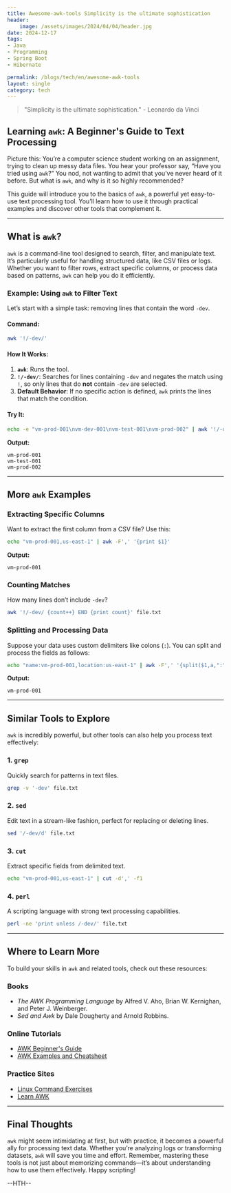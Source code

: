 ```yaml
---
title: Awesome-awk-tools Simplicity is the ultimate sophistication
header:
    image: /assets/images/2024/04/04/header.jpg
date: 2024-12-17
tags:
- Java
- Programming
- Spring Boot
- Hibernate

permalink: /blogs/tech/en/awesome-awk-tools
layout: single
category: tech
---
```

>  "Simplicity is the ultimate sophistication." - Leonardo da Vinci


## Learning `awk`: A Beginner's Guide to Text Processing

Picture this: You’re a computer science student working on an assignment, trying to clean up messy data files. You hear your professor say, “Have you tried using `awk`?” You nod, not wanting to admit that you’ve never heard of it before. But what is `awk`, and why is it so highly recommended?

This guide will introduce you to the basics of `awk`, a powerful yet easy-to-use text processing tool. You’ll learn how to use it through practical examples and discover other tools that complement it.

---

## What is `awk`?

`awk` is a command-line tool designed to search, filter, and manipulate text. It’s particularly useful for handling structured data, like CSV files or logs. Whether you want to filter rows, extract specific columns, or process data based on patterns, `awk` can help you do it efficiently.

### Example: Using `awk` to Filter Text
Let’s start with a simple task: removing lines that contain the word `-dev`.

#### Command:
```bash
awk '!/-dev/'
```
#### How It Works:
1. **`awk`**: Runs the tool.
2. **`!/-dev/`**: Searches for lines containing `-dev` and negates the match using `!`, so only lines that do **not** contain `-dev` are selected.
3. **Default Behavior**: If no specific action is defined, `awk` prints the lines that match the condition.

#### Try It:
```bash
echo -e "vm-prod-001\nvm-dev-001\nvm-test-001\nvm-prod-002" | awk '!/-dev/'
```
**Output:**
```plaintext
vm-prod-001
vm-test-001
vm-prod-002
```

---

## More `awk` Examples

### Extracting Specific Columns
Want to extract the first column from a CSV file? Use this:
```bash
echo "vm-prod-001,us-east-1" | awk -F',' '{print $1}'
```
**Output:**
```plaintext
vm-prod-001
```

### Counting Matches
How many lines don’t include `-dev`?
```bash
awk '!/-dev/ {count++} END {print count}' file.txt
```

### Splitting and Processing Data
Suppose your data uses custom delimiters like colons (`:`). You can split and process the fields as follows:
```bash
echo "name:vm-prod-001,location:us-east-1" | awk -F',' '{split($1,a,":"); print a[2]}'
```
**Output:**
```plaintext
vm-prod-001
```

---

## Similar Tools to Explore

`awk` is incredibly powerful, but other tools can also help you process text effectively:

### 1. `grep`
Quickly search for patterns in text files.
```bash
grep -v '-dev' file.txt
```

### 2. `sed`
Edit text in a stream-like fashion, perfect for replacing or deleting lines.
```bash
sed '/-dev/d' file.txt
```

### 3. `cut`
Extract specific fields from delimited text.
```bash
echo "vm-prod-001,us-east-1" | cut -d',' -f1
```

### 4. `perl`
A scripting language with strong text processing capabilities.
```bash
perl -ne 'print unless /-dev/' file.txt
```

---

## Where to Learn More

To build your skills in `awk` and related tools, check out these resources:

### Books
- *The AWK Programming Language* by Alfred V. Aho, Brian W. Kernighan, and Peter J. Weinberger.
- *Sed and Awk* by Dale Dougherty and Arnold Robbins.

### Online Tutorials
- [AWK Beginner's Guide](https://www.digitalocean.com/community/tutorials/how-to-use-awk-to-manipulate-text-in-linux)
- [AWK Examples and Cheatsheet](https://www.cyberciti.biz/faq/awk-printf-print-examples-to-process-text/)

### Practice Sites
- [Linux Command Exercises](https://linuxcommand.org/)
- [Learn AWK](https://learnxinyminutes.com/docs/awk/)

---

## Final Thoughts
`awk` might seem intimidating at first, but with practice, it becomes a powerful ally for processing text data. Whether you’re analyzing logs or transforming datasets, `awk` will save you time and effort. Remember, mastering these tools is not just about memorizing commands—it’s about understanding how to use them effectively. Happy scripting!


--HTH--
